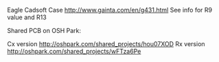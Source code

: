 Eagle Cadsoft
Case http://www.gainta.com/en/g431.html
See info for R9 value and R13

Shared PCB on OSH Park:

Cx version http://oshpark.com/shared_projects/hou07XOD
Rx version http://oshpark.com/shared_projects/wFTza6Pe

